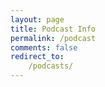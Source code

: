 ```yaml
---
layout: page
title: Podcast Info
permalink: /podcast
comments: false
redirect_to:
    /podcasts/
---
```


